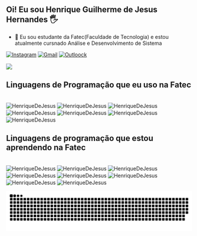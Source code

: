 ## Oi! Eu sou Henrique Guilherme de Jesus Hernandes 🖐️

- 🌱 Eu sou estudante da Fatec(Faculdade de Tecnologia) e estou atualmente cursnado Análise e Desenvolvimento de Sistema

[![Instagram](https://img.shields.io/badge/Instagram-E4405F?style=for-the-badge&logo=instagram&logoColor=white)](https://www.instagram.com/henriqueguilherme27/) [![Gmail](https://img.shields.io/badge/Gmail-D14836?style=for-the-badge&logo=gmail&logoColor=white)](mailto:henriquedejesushernandes@gmail.com) [![Outloock](https://img.shields.io/badge/Microsoft_Outlook-0078D4?style=for-the-badge&logo=microsoft-outlook&logoColor=white)](mailto:henrique.hernandes01@fatec.sp.gov.br)

<!--Criar meu servidor no Discord-->
<!--[![Discord](https://img.shields.io/badge/Discord-7289DA?style=for-the-badge&logo=discord&logoColor=white)]
-->



<div>
<a href="https://github.com/HenriqueDeJesus/github-readme-stats">
<img height=200 align="center" src="https://github-readme-stats.vercel.app/api?username=HenriqueDeJesus&show_icons=false&theme=shadow_red"></a>
</div>

## Linguagens de Programação que eu uso na Fatec

<div style="display: inline_block"><br>
<img align="center" alt="HenriqueDeJesus"  
  src="https://img.shields.io/badge/HTML5-E34F26?style=for-the-badge&logo=html5&logoColor=white">
<img align="center" alt="HenriqueDeJesus"  
  src="https://img.shields.io/badge/CSS3-1572B6?style=for-the-badge&logo=css3&logoColor=white">
<img align="center" alt="HenriqueDeJesus"
  src="https://img.shields.io/badge/Bootstrap-563D7C?style=for-the-badge&logo=bootstrap&logoColor=white">
<img align="center" alt="HenriqueDeJesus"  
  src="https://img.shields.io/badge/PHP-777BB4?style=for-the-badge&logo=php&logoColor=white">
<img align="center" alt="HenriqueDeJesus"  
  src="https://img.shields.io/badge/Python-14354C?style=for-the-badge&logo=python&logoColor=white">
<img align="center" alt="HenriqueDeJesus"  
  src="https://img.shields.io/badge/MySQL-00000F?style=for-the-badge&logo=mysql&logoColor=white">
<img align="center" alt="HenriqueDeJesus"
  src="https://img.shields.io/badge/SQLite-07405E?style=for-the-badge&logo=sqlite&logoColor=white">
</div>
  
## Linguagens de programação que estou aprendendo na Fatec

<div style="display: inline_block"><br>
<img align="center" alt="HenriqueDeJesus"  
  src="https://img.shields.io/badge/JavaScript-F7DF1E?style=for-the-badge&logo=javascript&logoColor=black">
<img align="center" alt="HenriqueDeJesus"  
  src="https://img.shields.io/badge/Node.js-43853D?style=for-the-badge&logo=node.js&logoColor=white">
<img align="center" alt="HenriqueDeJesus"  
  src="https://img.shields.io/badge/TypeScript-007ACC?style=for-the-badge&logo=typescript&logoColor=white">
<img align="center" alt="HenriqueDeJesus"  
  src="https://img.shields.io/badge/Python-14354C?style=for-the-badge&logo=python&logoColor=white">
<img align="center" alt="HenriqueDeJesus"  
  src="https://img.shields.io/badge/Java-ED8B00?style=for-the-badge&logo=openjdk&logoColor=white">
<img align="center" alt="HenriqueDeJesus"  
  src="https://img.shields.io/badge/Kotlin-0095D5?&style=for-the-badge&logo=kotlin&logoColor=white">
<img align="center" alt="HenriqueDeJesus"  
  src="https://img.shields.io/badge/React-20232A?style=for-the-badge&logo=react&logoColor=61DAFB">
<img align="center" alt="HenriqueDeJesus"  
  src="https://img.shields.io/badge/Angular-DD0031?style=for-the-badge&logo=angular&logoColor=white">
</div>

![snake gif](https://github.com/HenriqueDeJesus/HenriqueDeJesus/blob/output/github-contribution-grid-snake.svg)





<!--Voce tem que subir algum arquivo para mostrar as linguagens utilizada por você-->
<!--<a href="https://github.com/HenriqueDeJesus/convoychat">
  <img height=200 align="center" src="https://github-readme-stats.vercel.app/api/top-langs?username=HenriqueDeJesus&layout=compact&theme=shadow_red&langs_count=8&card_width=320" />
</a>-->
<!--**HenriqueDeJesus/HenriqueDeJesus** is a ✨ _special_ ✨ repository because its `README.md` (this file) appears on your GitHub profile.

Here are some ideas to get you started:

- 🔭 I’m currently working on ...
- 🌱 I’m currently learning ...
- 👯 I’m looking to collaborate on ...
- 🤔 I’m looking for help with ...
- 💬 Ask me about ...
- 📫 How to reach me: ...
- 😄 Pronouns: ...
- ⚡ Fun fact: ...
-->
